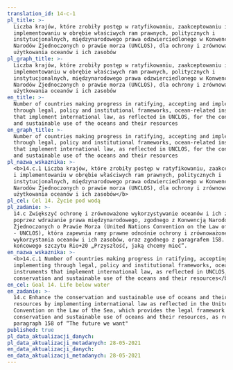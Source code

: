 ```yaml
---
translation_id: 14-c-1
pl_title: >-
  Liczba krajów, które zrobiły postęp w ratyfikowaniu, zaakceptowaniu i
  implementowaniu w obrębie właściwych ram prawnych, politycznych i
  instytucjonalnych, międzynarodowego prawa odzwierciedlonego w Konwencji
  Narodów Zjednoczonych o prawie morza (UNCLOS), dla ochrony i zrównoważonego
  użytkowania oceanów i ich zasobów
pl_graph_title: >-
  Liczba krajów, które zrobiły postęp w ratyfikowaniu, zaakceptowaniu i
  implementowaniu w obrębie właściwych ram prawnych, politycznych i
  instytucjonalnych, międzynarodowego prawa odzwierciedlonego w Konwencji
  Narodów Zjednoczonych o prawie morza (UNCLOS), dla ochrony i zrównoważonego
  użytkowania oceanów i ich zasobów
en_title: >-
  Number of countries making progress in ratifying, accepting and implementing
  through legal, policy and institutional frameworks, ocean-related instruments
  that implement international law, as reflected in UNCLOS, for the conservation
  and sustainable use of the oceans and their resources
en_graph_title: >-
  Number of countries making progress in ratifying, accepting and implementing
  through legal, policy and institutional frameworks, ocean-related instruments
  that implement international law, as reflected in UNCLOS, for the conservation
  and sustainable use of the oceans and their resources
pl_nazwa_wskaznika: >-
  <b>14.c.1 Liczba krajów, które zrobiły postęp w ratyfikowaniu, zaakceptowaniu
  i implementowaniu w obrębie właściwych ram prawnych, politycznych i
  instytucjonalnych, międzynarodowego prawa odzwierciedlonego w Konwencji
  Narodów Zjednoczonych o prawie morza (UNCLOS), dla ochrony i zrównoważonego
  użytkowania oceanów i ich zasobów</b>
pl_cel: Cel 14. Życie pod wodą
pl_zadanie: >-
  14.c Zwiększyć ochronę i zrównoważone wykorzystywanie oceanów i ich zasobów
  poprzez wdrażanie prawa międzynarodowego, zgodnego z Konwencją Narodów
  Zjednoczonych o Prawie Morza (United Nations Convention on the Law of the Sea
  - UNCLOS), która zapewnia ramy prawne odnośnie ochrony i zrównoważonego
  wykorzystania oceanów i ich zasobów, oraz zgodnego z paragrafem 158. dokumentu
  końcowego szczytu Rio+20 „Przyszłość, jaką chcemy mieć”.
en_nazwa_wskaznika: >-
  <b>14.c.1 Number of countries making progress in ratifying, accepting and
  implementing through legal, policy and institutional frameworks, ocean-related
  instruments that implement international law, as reflected in UNCLOS, for the
  conservation and sustainable use of the oceans and their resources</b>
en_cel: Goal 14. Life below water
en_zadanie: >-
  14.c Enhance the conservation and sustainable use of oceans and their
  resources by implementing international law as reflected in the United Nations
  Convention on the Law of the Sea, which provides the legal framework for the
  conservation and sustainable use of oceans and their resources, as recalled in
  paragraph 158 of “The future we want"
published: true
pl_data_aktualizacji_danych:  
pl_data_aktualizacji_metadanych: 28-05-2021
en_data_aktualizacji_danych:  
en_data_aktualizacji_metadanych: 28-05-2021
---
```

